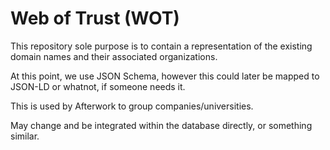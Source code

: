 # Web of Trust (WOT)

This repository sole purpose is to contain a representation of the existing domain names and their associated organizations.

At this point, we use JSON Schema, however this could later be mapped to JSON-LD or whatnot, if someone needs it.

This is used by Afterwork to group companies/universities.

May change and be integrated within the database directly, or something similar.
